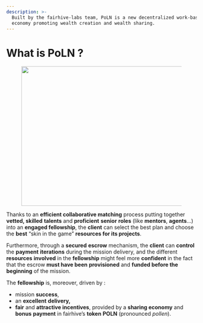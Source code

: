 ```yaml
---
description: >-
  Built by the fairhive-labs team, PoLN is a new decentralized work-based
  economy promoting wealth creation and wealth sharing.
---
```


# What is PoLN ?

<figure><img src="https://miro.medium.com/v2/resize:fit:1400/0*Pg9HeFjkHbFzp3sC" alt="" height="370" width="700"><figcaption></figcaption></figure>

Thanks to an **efficient collaborative matching** process putting together **vetted, skilled** **talents** and **proficient** **senior** **roles** (like **mentors**, **agents**…) into an **engaged fellowship**, the **client** can select the best plan and choose the **best** “skin in the game” **resources for its projects**.

Furthermore, through a **secured** **escrow** mechanism, the **client** can **control** the **payment** **iterations** during the mission delivery, and the different **resources** **involved** in the **fellowship** might feel more **confident** in the fact that the escrow **must have been** **provisioned** and **funded before the beginning** of the mission.

The **fellowship** is, moreover, driven by :

* mission **success**,
* an **excellent** **delivery,**
* **fair** and **attractive incentives**, provided by a **sharing economy** and **bonus** **payment** in fairhive’s **token** **POLN** (pronounced _pollen_).
